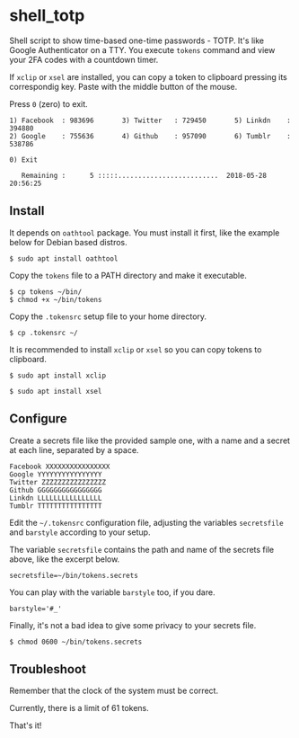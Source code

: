 # shell_totp
[](https://imgur.com/vFJepK9)

Shell script to show time-based one-time passwords - TOTP. It's like Google Authenticator on a TTY. You execute `tokens` command and view your 2FA codes with a countdown timer.

If `xclip` or `xsel` are installed, you can copy a token to clipboard pressing its correspondig key. Paste with the middle button of the mouse.

Press `0` (zero) to exit.
```
1) Facebook  : 983696       3) Twitter   : 729450       5) Linkdn    : 394880
2) Google    : 755636       4) Github    : 957090       6) Tumblr    : 538786

0) Exit

   Remaining :      5 :::::.........................  2018-05-28 20:56:25
```
## Install
It depends on `oathtool` package. You must install it first, like the example below for Debian based distros.
```
$ sudo apt install oathtool
```
Copy the `tokens` file to a PATH directory and make it executable.
```
$ cp tokens ~/bin/
$ chmod +x ~/bin/tokens
```
Copy the `.tokensrc` setup file to your home directory.
```
$ cp .tokensrc ~/
```
It is recommended to install `xclip` or `xsel` so you can copy tokens to clipboard.
```
$ sudo apt install xclip
```
```
$ sudo apt install xsel
```
## Configure
Create a secrets file like the provided sample one, with a name and a secret at each line, separated by a space.
```
Facebook XXXXXXXXXXXXXXXX
Google YYYYYYYYYYYYYYYY
Twitter ZZZZZZZZZZZZZZZZ
Github GGGGGGGGGGGGGGGG
Linkdn LLLLLLLLLLLLLLLL
Tumblr TTTTTTTTTTTTTTTT
```
Edit the `~/.tokensrc` configuration file, adjusting the variables `secretsfile` and `barstyle` according to your setup.

The variable `secretsfile` contains the path and name of the secrets file above, like the excerpt below.
```
secretsfile=~/bin/tokens.secrets
```
You can play with the variable `barstyle` too, if you dare.
```
barstyle='#_'
```
Finally, it's not a bad idea to give some privacy to your secrets file.
```
$ chmod 0600 ~/bin/tokens.secrets
```
## Troubleshoot
Remember that the clock of the system must be correct.

Currently, there is a limit of 61 tokens.

That's it!
